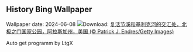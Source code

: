 ## History Bing Wallpaper
Wallpaper date: 2024-06-08
![](https://www.bing.com/th?id=OHR.KillikRiverAlaska_ZH-CN5736211272_UHD.jpg&w=1000)Download: [复活节溪和基利克河的交汇处，北极之门国家公园，阿拉斯加州，美国 (© Patrick J. Endres/Getty Images)](https://www.bing.com/th?id=OHR.KillikRiverAlaska_ZH-CN5736211272_UHD.jpg)

Auto get programm by LtgX
